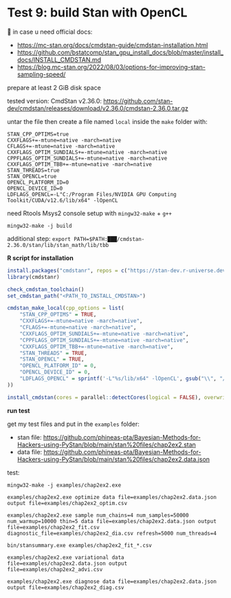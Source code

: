 # Test 9: build Stan with OpenCL

📑 in case u need official docs:
- https://mc-stan.org/docs/cmdstan-guide/cmdstan-installation.html
- https://github.com/bstatcomp/stan_gpu_install_docs/blob/master/install_docs/INSTALL_CMDSTAN.md
- https://blog.mc-stan.org/2022/08/03/options-for-improving-stan-sampling-speed/

prepare at least 2 GiB disk space

tested version: CmdStan v2.36.0: https://github.com/stan-dev/cmdstan/releases/download/v2.36.0/cmdstan-2.36.0.tar.gz

untar the file then create a file named `local` inside the `make` folder with:
```
STAN_CPP_OPTIMS=true
CXXFLAGS+=-mtune=native -march=native
CFLAGS+=-mtune=native -march=native
CXXFLAGS_OPTIM_SUNDIALS+=-mtune=native -march=native
CPPFLAGS_OPTIM_SUNDIALS+=-mtune=native -march=native
CXXFLAGS_OPTIM_TBB+=-mtune=native -march=native
STAN_THREADS=true
STAN_OPENCL=true
OPENCL_PLATFORM_ID=0
OPENCL_DEVICE_ID=0
LDFLAGS_OPENCL=-L"C:/Program Files/NVIDIA GPU Computing Toolkit/CUDA/v12.6/lib/x64" -lOpenCL
```

need Rtools Msys2 console setup with `mingw32-make` + `g++`
```
mingw32-make -j build
```

additional step: `export PATH=$PATH:███/cmdstan-2.36.0/stan/lib/stan_math/lib/tbb`

**R script for installation**
```r
install.packages("cmdstanr", repos = c("https://stan-dev.r-universe.dev", getOption("repos")))
library(cmdstanr)

check_cmdstan_toolchain()
set_cmdstan_path("<PATH_TO_INSTALL_CMDSTAN>")

cmdstan_make_local(cpp_options = list(
	"STAN_CPP_OPTIMS" = TRUE,
	"CXXFLAGS+=-mtune=native -march=native",
	"CFLAGS+=-mtune=native -march=native",
	"CXXFLAGS_OPTIM_SUNDIALS+=-mtune=native -march=native",
	"CPPFLAGS_OPTIM_SUNDIALS+=-mtune=native -march=native",
	"CXXFLAGS_OPTIM_TBB+=-mtune=native -march=native",
	"STAN_THREADS" = TRUE,
	"STAN_OPENCL" = TRUE,
	"OPENCL_PLATFORM_ID" = 0,
	"OPENCL_DEVICE_ID" = 0,
	"LDFLAGS_OPENCL" = sprintf('-L"%s/lib/x64" -lOpenCL', gsub("\\", "/", Sys.getenv("CUDA_PATH"), fixed = TRUE))
))

install_cmdstan(cores = parallel::detectCores(logical = FALSE), overwrite = TRUE)
```

**run test**

get my test files and put in the `examples` folder:
- stan file: https://github.com/phineas-pta/Bayesian-Methods-for-Hackers-using-PyStan/blob/main/stan%20files/chap2ex2.stan
- data file: https://github.com/phineas-pta/Bayesian-Methods-for-Hackers-using-PyStan/blob/main/stan%20files/chap2ex2.data.json

test:
```
mingw32-make -j examples/chap2ex2.exe

examples/chap2ex2.exe optimize data file=examples/chap2ex2.data.json output file=examples/chap2ex2_optim.csv

examples/chap2ex2.exe sample num_chains=4 num_samples=50000 num_warmup=10000 thin=5 data file=examples/chap2ex2.data.json output file=examples/chap2ex2_fit.csv diagnostic_file=examples/chap2ex2_dia.csv refresh=5000 num_threads=4

bin/stansummary.exe examples/chap2ex2_fit_*.csv

examples/chap2ex2.exe variational data file=examples/chap2ex2.data.json output file=examples/chap2ex2_advi.csv

examples/chap2ex2.exe diagnose data file=examples/chap2ex2.data.json output file=examples/chap2ex2_diag.csv
```
